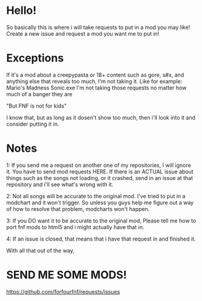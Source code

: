 # Hello!

So basically this is where i will take requests to put in a mod you may like! Create a new issue and request a mod you want me to put in!

# Exceptions

If it's a mod about a creepypasta or 18+ content such as gore, s#x, and anything else that reveals too much, I'm not taking it. Like for example:
Mario's Madness
Sonic.exe
I'm not taking those requests no matter how much of a banger they are

"But FNF is not for kids"

I know that, but as long as it dosen't show too much, then i'll look into it and consider putting it in.

# Notes

1: If you send me a request on another one of my repositories, I will ignore it. You have to send mod requests HERE. If there is an ACTUAL issue about things such as the songs not loading, or it crashed, send in an issue at that repository and i'll see what's wrong with it.

2: Not all songs will be accurate to the original mod. I've tried to put in a modchart and it won't trigger. So unless you guys help me figure out a way of how to resolve that problem, modcharts won't happen.

3: If you DO want it to be accurate to the original mod, Please tell me how to port fnf mods to html5 and i might actually have that in.

4: If an issue is closed, that means that i have that request in and finished it.

With all that out of the way,

# SEND ME SOME MODS!

https://github.com/forfourfnf/requests/issues
